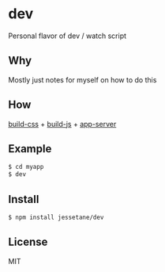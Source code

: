 # dev
Personal flavor of dev / watch script

## Why
Mostly just notes for myself on how to do this

## How
[build-css](https://github.com/jessetane/build-css) + [build-js](https://github.com/jessetane/build-js) + [app-server](https://github.com/jessetane/app-server)

## Example
```bash
$ cd myapp
$ dev
```

## Install
```bash
$ npm install jessetane/dev
```

## License
MIT
